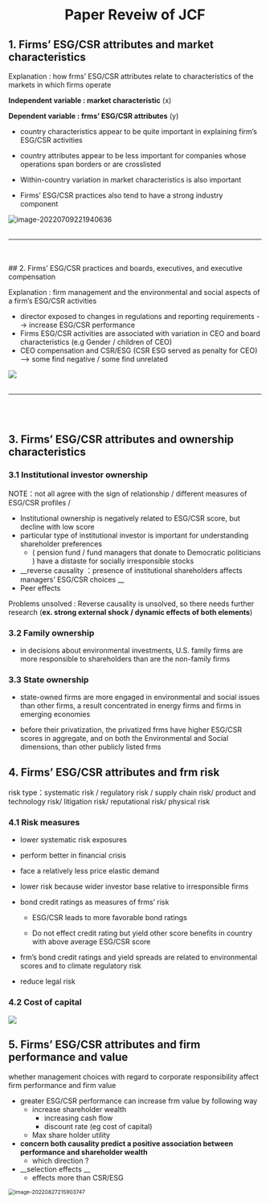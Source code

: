 # <center>Paper Reveiw of JCF</center>

## 1. Firms’ ESG/CSR attributes and market characteristics  

Explanation : how frms’ ESG/CSR attributes relate to characteristics of the markets in which firms operate

__Independent variable : market characteristic__ (x)

__Dependent variable : frms’ ESG/CSR attributes__ (y)

- country characteristics appear to be quite important in explaining firm’s ESG/CSR activities 

- country attributes appear to be less important for companies whose operations span borders or are crosslisted  

- Within-country variation in market characteristics is also important  

- Firms’ ESG/CSR practices also tend to have a strong industry component  

![image-20220709221940636](C:\Users\user\AppData\Roaming\Typora\typora-user-images\image-20220709221940636.png)
<br>
<br>

---

<br>
<br>
## 2. Firms’ ESG/CSR practices and boards, executives, and executive compensation    

Explanation : firm management and the environmental and social aspects of a firm’s ESG/CSR activities

- director exposed to changes in regulations and reporting requirements --> increase ESG/CSR performance
-  Firms ESG/CSR activities are associated with variation in CEO and board characteristics (e.g Gender /  children of CEO)
- CEO compensation and CSR/ESG (CSR ESG served as penalty for CEO) --> some find negative / some find unrelated 

![](C:\Users\user\Desktop\Konan\meeting\12th\img\2.png)
<br>
<br>

---

<br>
<br>

## 3. Firms’ ESG/CSR attributes and ownership characteristics 

### 3.1 Institutional investor ownership  

NOTE：not all agree with the sign of relationship /  different measures of  ESG/CSR profiles / 

- Institutional ownership is negatively related to ESG/CSR score, but decline with low score
- particular type of institutional investor is important for understanding shareholder preferences  
  - ( pension fund / fund managers that donate to Democratic politicians ) have a distaste for socially irresponsible stocks  
- __reverse causality ：presence of institutional shareholders affects managers’ ESG/CSR choices __
- Peer effects 

Problems unsolved : Reverse causality is unsolved, so there needs further research (__ex. strong external shock / dynamic effects of both elements__)

### 3.2 Family ownership  

- in decisions about environmental investments, U.S. family firms are more responsible to shareholders than are the non-family firms  

### 3.3 State ownership  

- state-owned firms are more engaged in environmental and social issues than other firms, a result concentrated in energy firms and firms in emerging economies  

  

- before their privatization, the privatized frms have higher ESG/CSR scores in aggregate, and on both the
  Environmental and Social dimensions, than other publicly listed frms  

## 4. Firms’ ESG/CSR attributes and frm risk  

risk type：systematic risk / regulatory risk / supply chain risk/ product and technology risk/ litigation risk/ reputational risk/  physical risk   

### 4.1 Risk measures 

- lower systematic risk exposures
- perform better in financial crisis 
- face a relatively less price elastic demand  
- lower risk because wider investor base relative to irresponsible firms
- bond credit ratings as measures of frms’ risk  

  - ESG/CSR leads to more favorable bond ratings  

  - Do not effect credit rating  but yield other score benefits in country with above average ESG/CSR score
- frm’s bond credit ratings and yield spreads are related to environmental scores and to
climate regulatory risk
- reduce legal risk  

### 4.2 Cost of capital 

![](C:\Users\user\Desktop\Konan\meeting\12th\img\3.png)

## 5. Firms’ ESG/CSR attributes and firm performance and value  

whether management choices with regard to corporate responsibility affect firm performance and firm value  

- greater ESG/CSR performance can increase frm value by following way
  - increase shareholder wealth 
    - increasing cash flow 
    - discount rate (eg cost of capital)
  - Max share holder utility 
- __concern both causality predict a positive association between performance and shareholder wealth__
  - which direction ?
- __selection effects __
  - effects more than CSR/ESG

<img src="C:\Users\user\AppData\Roaming\Typora\typora-user-images\image-20220827215903747.png" alt="image-20220827215903747" style="zoom:75%;" />







